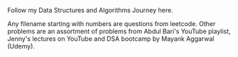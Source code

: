 Follow my Data Structures and Algorithms Journey here.

Any filename starting with numbers are questions from leetcode. 
Other problems are an assortment of problems from Abdul Bari's YouTube playlist, Jenny's lectures on YouTube and DSA bootcamp by Mayank Aggarwal (Udemy). 
